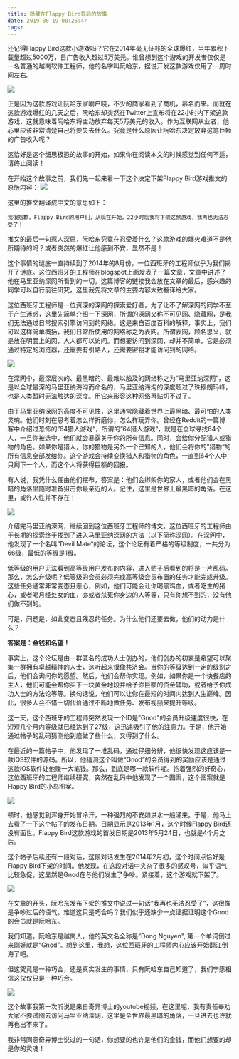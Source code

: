 ```yaml
---
title: 隐藏在Flappy Bird背后的故事
date: 2019-08-19 00:26:47
tags:
---
```


还记得Flappy Bird这款小游戏吗？它在2014年毫无征兆的全球爆红，当年累积下载量超过5000万，日广告收入超过5万美元。谁曾想到这个游戏的开发者仅仅是一名普通的越南软件工程师，他的名字叫阮哈东，据说开发这款游戏仅用了一周时间左右。

![](flappy.jpg)

正是因为这款游戏让阮哈东家喻户晓，不少的商家看到了商机，慕名而来。而就在这款游戏爆红的几天之后，阮哈东却突然在Twitter上宣布将在22小时内下架这款游戏，这就意味着阮哈东将主动放弃每天5万美元的收入。作为互联网从业者，他心里应该非常清楚自己将要失去什么。究竟是什么原因让阮哈东决定放弃这笔巨额的广告收入呢？

<!-- more --> 

这恰好是这个细思极恐的故事的开始，如果你在阅读本文的时候感觉到任何不适，请终止阅读！

在开始这个故事之前，我们先一起来看一下这个决定下架Flappy Bird游戏推文的原版内容：
![](unshift_flappy_bird.png)

这里的推文翻译成中文的意思如下：

```
我很抱歉，Flappy Bird的用户们，从现在开始，22小时后我将下架这款游戏，我再也无法忍受了！
```

推文的最后一句惹人深思，阮哈东究竟在忍受着什么？这款游戏的爆火难道不是他所期待的吗？或者突然的爆红让他感到不安，显然不是！

这个事情的谜底一直持续到了2014年的8月份，一位西班牙的工程师似乎为我们揭开了谜底。这位西班牙的工程师在blogspot上面发表了一篇文章，文章中讲述了他在马里亚纳深网所看到的一切。这篇博客的链接我会放在文章的最后，感兴趣的同学可以自行前往研究，这里我先将文章的主要内容大致翻译给大家。

这位西班牙工程师是一位资深的深网的探索爱好者，为了让不了解深网的同学不至于产生迷惑，这里先简单介绍一下深网，所谓的深网又称不可见网、隐藏网，是我们无法通过日常搜索引擎访问到的网络。这是来自百度百科的解释，事实上，我们可以这样简单概括，我们日常所使用的网络称之为表网。所谓表网，顾名思义，就是放在明面上的网，人人都可以访问。而想要访问到深网，却并不简单，它是必须通过特定的浏览器，还需要有引路人，还需要密钥才能访问到的网络。

![](what-is-the-deep-web.jpg)

在深网中，最深层次的、最黑暗的、最难以触及的网络称之为“马里亚纳深网”，这是以全球最深的马里亚纳海沟而命名的，马里亚纳海沟的深度超过了珠穆朗玛峰，也是人类暂时无法触达的深度。用它来形容这种网络再贴切不过了。

由于马里亚纳深网的高度不可见性，这里通常隐藏着世界上最黑暗、最可怕的人类灵魂。他们时刻在思考着怎么样折磨你，怎么样玩弄你。曾经在Reddit的一篇博客中介绍过恐怖的”64猎人游戏“，所谓的”64猎人游戏“，就是在全球寻找64个人，一旦你被选中，他们就会暴露关于你的所有信息。同时，会给你分配猎人或猎物的角色。如果你是猎人，你的猎物是另外一个已知的人，他们会将你的”猎物“的所有信息全部发给你。这个游戏会持续变换猎人和猎物的角色，一直到64个人中只剩下一个人，而这个人将获得巨额的回报。

有人说，我凭什么任由他们摆布，答案是：他们会绑架你的家人，或者他们会在黑暗的角落里随时准备狙击你最亲近的人。记住，这里是世界上最黑暗的角落。在这里，或许人性并不存在！

![](devil_mate.jpg)

介绍完马里亚纳深网，继续回到这位西班牙工程师的博文。这位西班牙的工程师由于长期的探索终于找到了进入马里亚纳深网的方法（以下简称深网）。在深网中，他发现了一个名叫”Devil Mate“的论坛，这个论坛有着严格的等级制度，一共分为66级，最低的等级是1级。

低等级的用户无法看到高等级用户发布的内容，进入贴子后看到的将是一片乱码。那么，怎么升级呢？低等级的会员必须完成高等级会员布置的任务才能完成升级。这些任务通常非常变态且恶心，例如，他们可能会让你喝黑鸡血，或者吃生的猪心，或者喝月经处女的血，亦或者杀死你身边的人等等，只有你想不到的，没有他们做不到的。

可是，问题是，如此变态且残忍的任务。为什么他们还要去做，他们的动力是什么？

**答案是：金钱和名望！**

事实上，这个论坛是由一群匿名的成功人士创办的，他们创办的初衷是希望可以聚集一群拥有卓越精神的人士，这听起来很像共济会。当你的等级达到一定的级别之后，他们会询问你的愿望。然后，他们会帮你实现。例如，如果你是一个快餐店的主人，他们可能会帮你买下一块黄金地段并给予你巨额的资金辅助，或者给予你成功人士的方法论等等。换句话说，他们可以让你在最短的时间内达到人生巅峰。因此，很多人会不惜一切代价通过不断地做任务、发布视频来提升等级。

这一天，这个西班牙的工程师突然发现一个ID是”Gnod"的会员升级速度很快，在短短几个月内等级就已经达到了27级，这迅速吸引了他的注意力。于是，他开始通过帖子的乱码猜测他到底做了些什么，又得到了什么。

在最近的一篇帖子中，他发现了一堆乱码，通过仔细分辨，他很快发现这应该是一款iOS软件的源码。所以，他猜测这个叫做“Gnod”的会员得到的奖励应该是通过这款iOS软件让他赚一大笔钱。那么，到底是哪一款软件呢。抱着强烈的好奇心，这位西班牙的工程师继续研究，突然在乱码中他发现了一个图案，这个图案就是Flappy Bird的小鸟图案。

![](read_code.jpg)

顿时，他感觉到浑身开始冒冷汗，一种强烈的不安如洪水一般涌来。于是，他马上去看了一下这个帖子的发布日期。日期显示是2013年1月，这个时候Flappy Bird还没有面世。Flappy Bird这款游戏的首发日期是2013年5月24日，也就是4个月之后。

这个帖子后续还有一段对话，这段对话发生在2014年2月初，这个时间点恰好是Flappy Bird下架的时间。他发现，在这段对话中夹杂了很多的感叹号，似乎语气比较急促，这显然是Gnod在与他们发生了争吵。紧接着，这个游戏就下架了。

![](unshift_flappy_bird.png)

在文章的开头，阮哈东发布下架的推文中说过一句话“我再也无法忍受了”，这很像是争吵过后的语气。难道这只是巧合吗？我们似乎还缺少一点证据证明这个Gnod的会员就是阮哈东。


我们知道，阮哈东是越南人，他的英文名全称是”Dong Nguyen", 第一个单词倒过来刚好就是“Gnod”。想到这里，我想，这位西班牙的工程师内心应该开始翻江倒海了吧。

但这究竟是一种巧合，还是真实发生的事情，只有阮哈东自己知道了，我们宁愿相信这仅仅只是一种巧合。

![](red_room.png)

这个故事我第一次听说是来自奇异博士的youtube视频，在这里呢，我有责任奉劝大家不要试图去访问马里亚纳深网，这里是全世界最黑暗的角落，一旦进去也许就再也出不来了。

我非常同意奇异博士说过的一句话，你想要的也许是他们的金钱，而他们想要的却是你的灵魂！
